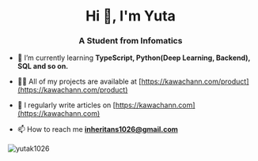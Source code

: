 <h1 align="center">Hi 👋, I'm Yuta</h1>
<h3 align="center">A Student from Infomatics</h3>

- 🌱 I’m currently learning **TypeScript, Python(Deep Learning, Backend), SQL and so on.**

- 👨‍💻 All of my projects are available at [https://kawachann.com/product](https://kawachann.com/product)

- 📝 I regularly write articles on [https://kawachann.com](https://kawachann.com)

- 📫 How to reach me **inheritans1026@gmail.com**

<p>&nbsp;<img align="center" src="https://github-readme-stats.vercel.app/api?username=yutak1026&show_icons=true&locale=en" alt="yutak1026" /></p>
